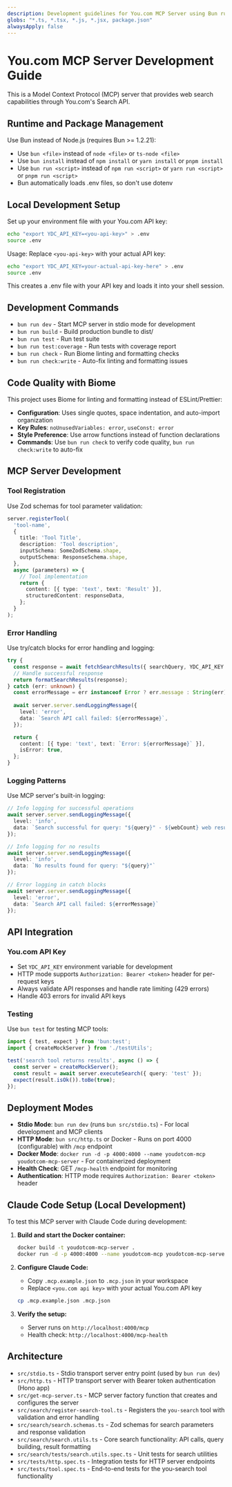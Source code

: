 ```yaml
---
description: Development guidelines for You.com MCP Server using Bun runtime.
globs: "*.ts, *.tsx, *.js, *.jsx, package.json"
alwaysApply: false
---
```


# You.com MCP Server Development Guide

This is a Model Context Protocol (MCP) server that provides web search capabilities through You.com's Search API.

## Runtime and Package Management

Use Bun instead of Node.js (requires Bun >= 1.2.21):

- Use `bun <file>` instead of `node <file>` or `ts-node <file>`
- Use `bun install` instead of `npm install` or `yarn install` or `pnpm install`
- Use `bun run <script>` instead of `npm run <script>` or `yarn run <script>` or `pnpm run <script>`
- Bun automatically loads .env files, so don't use dotenv

## Local Development Setup

Set up your environment file with your You.com API key:

```bash
echo "export YDC_API_KEY=<you-api-key>" > .env
source .env
```

Usage: Replace `<you-api-key>` with your actual API key:
```bash
echo "export YDC_API_KEY=your-actual-api-key-here" > .env
source .env
```

This creates a .env file with your API key and loads it into your shell session.

## Development Commands

- `bun run dev` - Start MCP server in stdio mode for development
- `bun run build` - Build production bundle to dist/
- `bun run test` - Run test suite
- `bun run test:coverage` - Run tests with coverage report
- `bun run check` - Run Biome linting and formatting checks
- `bun run check:write` - Auto-fix linting and formatting issues

## Code Quality with Biome

This project uses Biome for linting and formatting instead of ESLint/Prettier:

- **Configuration**: Uses single quotes, space indentation, and auto-import organization
- **Key Rules**: `noUnusedVariables: error`, `useConst: error`
- **Style Preference**: Use arrow functions instead of function declarations
- **Commands**: Use `bun run check` to verify code quality, `bun run check:write` to auto-fix

## MCP Server Development

### Tool Registration

Use Zod schemas for tool parameter validation:

```ts
server.registerTool(
  'tool-name',
  {
    title: 'Tool Title',
    description: 'Tool description',
    inputSchema: SomeZodSchema.shape,
    outputSchema: ResponseSchema.shape,
  },
  async (parameters) => {
    // Tool implementation
    return {
      content: [{ type: 'text', text: 'Result' }],
      structuredContent: responseData,
    };
  }
);
```

### Error Handling

Use try/catch blocks for error handling and logging:

```ts
try {
  const response = await fetchSearchResults({ searchQuery, YDC_API_KEY });
  // Handle successful response
  return formatSearchResults(response);
} catch (err: unknown) {
  const errorMessage = err instanceof Error ? err.message : String(err);
  
  await server.server.sendLoggingMessage({
    level: 'error',
    data: `Search API call failed: ${errorMessage}`,
  });

  return {
    content: [{ type: 'text', text: `Error: ${errorMessage}` }],
    isError: true,
  };
}
```

### Logging Patterns

Use MCP server's built-in logging:

```ts
// Info logging for successful operations
await server.server.sendLoggingMessage({
  level: 'info',
  data: `Search successful for query: "${query}" - ${webCount} web results, ${newsCount} news results`
});

// Info logging for no results
await server.server.sendLoggingMessage({
  level: 'info',
  data: `No results found for query: "${query}"`
});

// Error logging in catch blocks
await server.server.sendLoggingMessage({
  level: 'error',
  data: `Search API call failed: ${errorMessage}`
});
```

## API Integration

### You.com API Key

- Set `YDC_API_KEY` environment variable for development
- HTTP mode supports `Authorization: Bearer <token>` header for per-request keys
- Always validate API responses and handle rate limiting (429 errors)
- Handle 403 errors for invalid API keys

### Testing

Use `bun test` for testing MCP tools:

```ts
import { test, expect } from 'bun:test';
import { createMockServer } from './testUtils';

test('search tool returns results', async () => {
  const server = createMockServer();
  const result = await server.executeSearch({ query: 'test' });
  expect(result.isOk()).toBe(true);
});
```

## Deployment Modes

- **Stdio Mode**: `bun run dev` (runs `bun src/stdio.ts`) - For local development and MCP clients
- **HTTP Mode**: `bun src/http.ts` or Docker - Runs on port 4000 (configurable) with `/mcp` endpoint  
- **Docker Mode**: `docker run -d -p 4000:4000 --name youdotcom-mcp youdotcom-mcp-server` - For containerized deployment
- **Health Check**: GET `/mcp-health` endpoint for monitoring
- **Authentication**: HTTP mode requires `Authorization: Bearer <token>` header

## Claude Code Setup (Local Development)

To test this MCP server with Claude Code during development:

1. **Build and start the Docker container:**
   ```bash
   docker build -t youdotcom-mcp-server .
   docker run -d -p 4000:4000 --name youdotcom-mcp youdotcom-mcp-server
   ```

2. **Configure Claude Code:**
   - Copy `.mcp.example.json` to `.mcp.json` in your workspace
   - Replace `<you.com api key>` with your actual You.com API key
   
   ```bash
   cp .mcp.example.json .mcp.json
   ```

3. **Verify the setup:**
   - Server runs on `http://localhost:4000/mcp`
   - Health check: `http://localhost:4000/mcp-health`

## Architecture

- `src/stdio.ts` - Stdio transport server entry point (used by `bun run dev`)
- `src/http.ts` - HTTP transport server with Bearer token authentication (Hono app)
- `src/get-mcp-server.ts` - MCP server factory function that creates and configures the server
- `src/search/register-search-tool.ts` - Registers the `you-search` tool with validation and error handling
- `src/search/search.schemas.ts` - Zod schemas for search parameters and response validation
- `src/search/search.utils.ts` - Core search functionality: API calls, query building, result formatting
- `src/search/tests/search.utils.spec.ts` - Unit tests for search utilities
- `src/tests/http.spec.ts` - Integration tests for HTTP server endpoints
- `src/tests/tool.spec.ts` - End-to-end tests for the you-search tool functionality
